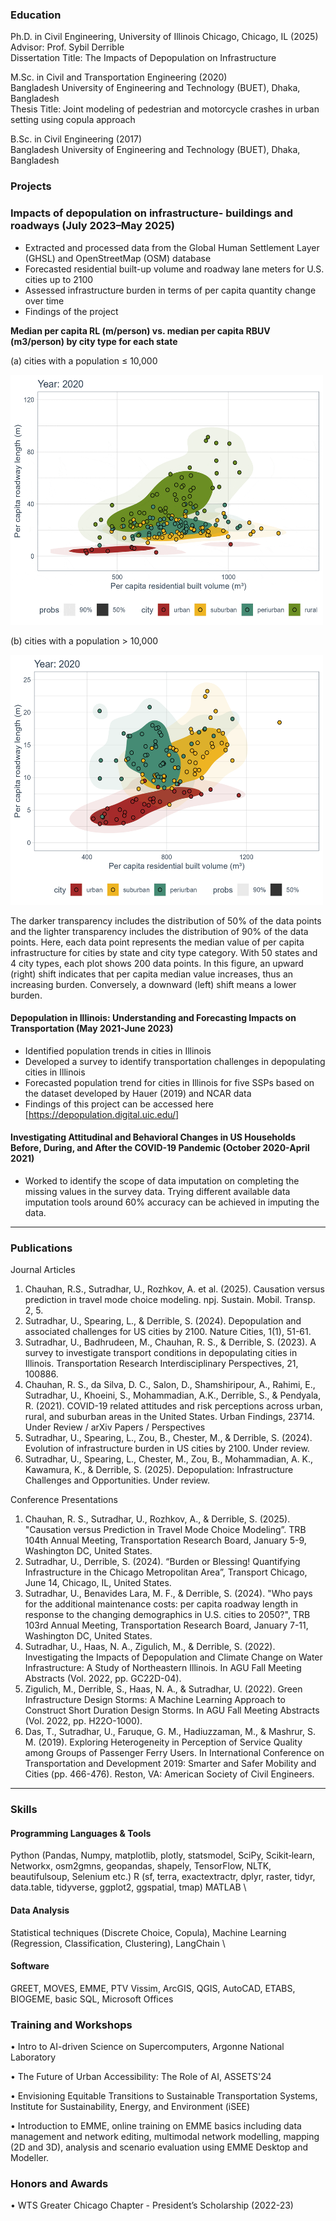 
### Education
Ph.D. in Civil Engineering, University of Illinois Chicago, Chicago, IL (2025) \
Advisor: Prof. Sybil Derrible \
Dissertation Title: The Impacts of Depopulation on Infrastructure

M.Sc. in Civil and Transportation Engineering (2020) \
Bangladesh University of Engineering and Technology (BUET), Dhaka, Bangladesh \
Thesis Title: Joint modeling of pedestrian and motorcycle crashes in urban setting using copula approach

B.Sc. in Civil Engineering (2017) \
Bangladesh University of Engineering and Technology (BUET), Dhaka, Bangladesh 

### Projects 
### Impacts of depopulation on infrastructure- buildings and roadways (July 2023–May 2025)
- Extracted and processed data from the Global Human Settlement Layer (GHSL) and OpenStreetMap (OSM) database
- Forecasted residential built-up volume and roadway lane meters for U.S. cities up to 2100
- Assessed infrastructure burden in terms of per capita quantity change over time
- Findings of the project

**Median per capita RL (m/person) vs. median per capita RBUV (m3/person) by city type for each state**

(a) cities with a population ≤ 10,000

<img alt="Fig 1" width="500" height="400" src="Figures/below_10000.gif"/>

(b) cities with a population > 10,000

<img alt="Fig 2" width="500" height="400" src="Figures/above_10000.gif"/>

 
The darker transparency includes the distribution of 50% of the data points and the lighter transparency includes the distribution of 90% of the data points. Here, each data point represents the median value of per capita infrastructure for cities by state and city type category. With 50 states and 4 city types, each plot shows 200 data points. In this figure, an upward (right) shift indicates that per capita median value increases, thus an increasing burden. Conversely, a downward (left) shift means a lower burden. 

####	Depopulation in Illinois: Understanding and Forecasting Impacts on Transportation (May 2021-June 2023)
- Identified population trends in cities in Illinois
- Developed a survey to identify transportation challenges in depopulating cities in Illinois
- Forecasted population trend for cities in Illinois for five SSPs based on the dataset developed by Hauer (2019) and NCAR data
- Findings of this project can be accessed here [https://depopulation.digital.uic.edu/]

####	Investigating Attitudinal and Behavioral Changes in US Households Before, During, and After the COVID-19 Pandemic (October 2020-April 2021) 
- Worked to identify the scope of data imputation on completing the missing values in the survey data. Trying different available data imputation tools around 60% accuracy can be achieved in imputing the data.
________________________________________

### Publications
Journal Articles
1.	Chauhan, R.S., Sutradhar, U., Rozhkov, A. et al. (2025). Causation versus prediction in travel mode choice modeling. npj. Sustain. Mobil. Transp. 2, 5. 
2.	Sutradhar, U., Spearing, L., & Derrible, S. (2024). Depopulation and associated challenges for US cities by 2100. Nature Cities, 1(1), 51-61.
3.	Sutradhar, U., Badhrudeen, M., Chauhan, R. S., & Derrible, S. (2023). A survey to investigate transport conditions in depopulating cities in Illinois. Transportation Research Interdisciplinary Perspectives, 21, 100886.
4.	Chauhan, R. S., da Silva, D. C., Salon, D., Shamshiripour, A., Rahimi, E., Sutradhar, U., Khoeini, S., Mohammadian, A.K., Derrible, S., & Pendyala, R. (2021). COVID-19 related attitudes and risk perceptions across urban, rural, and suburban areas in the United States. Urban Findings, 23714.
Under Review / arXiv Papers / Perspectives
5.	Sutradhar, U., Spearing, L., Zou, B., Chester, M., & Derrible, S. (2024). Evolution of infrastructure burden in US cities by 2100. Under review.
6.	Sutradhar, U., Spearing, L., Chester, M., Zou, B., Mohammadian, A. K., Kawamura, K., & Derrible, S. (2025). Depopulation: Infrastructure Challenges and Opportunities. Under review.

Conference Presentations
1.	Chauhan, R. S., Sutradhar, U., Rozhkov, A., & Derrible, S. (2025). "Causation versus Prediction in Travel Mode Choice Modeling”. TRB 104th Annual Meeting, Transportation Research Board, January 5-9, Washington DC, United States.
2.	Sutradhar, U., Derrible, S. (2024). “Burden or Blessing! Quantifying Infrastructure in the Chicago Metropolitan Area”, Transport Chicago, June 14, Chicago, IL, United States.
3.	Sutradhar, U., Benavides Lara, M. F., & Derrible, S. (2024). "Who pays for the additional maintenance costs: per capita roadway length in response to the changing demographics in U.S. cities to 2050?", TRB 103rd Annual Meeting, Transportation Research Board, January 7-11, Washington DC, United States.
4.	Sutradhar, U., Haas, N. A., Zigulich, M., & Derrible, S. (2022). Investigating the Impacts of Depopulation and Climate Change on Water Infrastructure: A Study of Northeastern Illinois. In AGU Fall Meeting Abstracts (Vol. 2022, pp. GC22D-04).
5.	Zigulich, M., Derrible, S., Haas, N. A., & Sutradhar, U. (2022). Green Infrastructure Design Storms: A Machine Learning Approach to Construct Short Duration Design Storms. In AGU Fall Meeting Abstracts (Vol. 2022, pp. H22O-1000).
6.	Das, T., Sutradhar, U., Faruque, G. M., Hadiuzzaman, M., & Mashrur, S. M. (2019). Exploring Heterogeneity in Perception of Service Quality among Groups of Passenger Ferry Users. In International Conference on Transportation and Development 2019: Smarter and Safer Mobility and Cities (pp. 466-476). Reston, VA: American Society of Civil Engineers.

________________________________________
### Skills
#### Programming Languages & Tools	
Python (Pandas, Numpy, matplotlib, plotly, statsmodel, SciPy, Scikit‑learn, Networkx, osm2gmns, geopandas, shapely, TensorFlow, NLTK, beautifulsoup, Selenium etc.)
                                R (sf, terra, exactextractr, dplyr, raster, tidyr, data.table, tidyverse, ggplot2, ggspatial, tmap)
                                MATLAB \
#### Data Analysis	
Statistical techniques (Discrete Choice, Copula), Machine Learning (Regression, Classification, Clustering), LangChain \
####	Software
GREET, MOVES, EMME, PTV Vissim, ArcGIS, QGIS, AutoCAD, ETABS, BIOGEME, basic SQL, Microsoft Offices 


### Training and Workshops
•	Intro to AI-driven Science on Supercomputers, Argonne National Laboratory

•	The Future of Urban Accessibility: The Role of AI, ASSETS'24 

•	Envisioning Equitable Transitions to Sustainable Transportation Systems, Institute for Sustainability, Energy, and Environment (iSEE)

•	Introduction to EMME, online training on EMME basics including data management and network editing, multimodal network modelling, mapping (2D and 3D), analysis and scenario evaluation using EMME Desktop and Modeller.

### Honors and Awards
•	WTS Greater Chicago Chapter - President’s Scholarship (2022-23)



